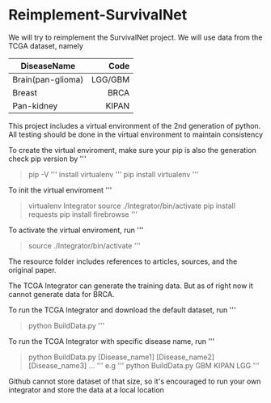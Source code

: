 # Reimplement-SurvivalNet

We will try to reimplement the SurvivalNet project.  We will use data from the TCGA dataset, namely

| DiseaseName	| Code 		| 
| -------------	|-------------:| 
| Brain(pan-glioma) 	| LGG/GBM	| 
| Breast 		| BRCA 		|
| Pan-kidney	| KIPAN		|

This project includes a virtual environment of the 2nd generation of python. All testing should be done in the virtual environment to maintain consistency

To create the virtual enviroment, make sure your pip is also the generation
check pip version by
'''
>pip -V
'''
install virtualenv
'''
>pip install virtualenv
'''

To init the virtual enviroment
'''
>virtualenv Integrator
>source ./Integrator/bin/activate
>pip install requests
>pip install firebrowse
'''

To activate the virtual enviroment, run
'''
>source ./Integrator/bin/activate
'''

The resource folder includes references to articles, sources, and the original paper.

The TCGA Integrator can generate the training data. But as of right now it cannot generate data for BRCA.

To run the TCGA Integrator and download the default dataset, run
'''
>python BuildData.py
'''

To run the TCGA Integrator with specific disease name, run
'''
>python BuildData.py [Disease_name1] [Disease_name2] [Disease_name3] ... 
'''
e.g
'''
>python BuildData.py GBM KIPAN LGG
'''

Github cannot store dataset of that size, so it's encouraged to run your own integrator and store the data at a local location
